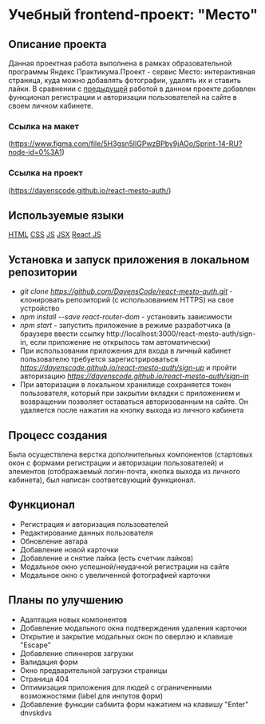 # Учебный frontend-проект: "Место"

## Описание проекта

Данная проектная работа выполнена в рамках образовательной программы Яндекс Практикума.Проект - сервис Место: интерактивная страница, куда можно добавлять фотографии, удалять их и ставить лайки. В сравнении с [предыдущей](https://github.com/DayensCode/mesto-react) работой в данном проекте добавлен функционал регистрации и авторизации пользователей на сайте в своем личном кабинете.

### Ссылка на макет

(https://www.figma.com/file/5H3gsn5lIGPwzBPby9jAOo/Sprint-14-RU?node-id=0%3A1)

### Ссылка на проект

(https://dayenscode.github.io/react-mesto-auth/)

## Используемые языки

[HTML](https://ru.wikipedia.org/wiki/HTML)
[CSS](https://ru.wikipedia.org/wiki/CSS)
[JS](https://ru.wikipedia.org/wiki/JavaScript)
[JSX](<https://en.wikipedia.org/wiki/JSX_(JavaScript)>)
[React JS](https://ru.wikipedia.org/wiki/React)

## Установка и запуск приложения в локальном репозитории

- _git clone https://github.com/DayensCode/react-mesto-auth.git_ - клонировать репозиторий (с использованием HTTPS) на свое устройство
- _npm install --save react-router-dom_ - установить зависимости
- _npm start_ - запустить приложение в режиме разработчика (в браузере ввести ссылку http://localhost:3000/react-mesto-auth/sign-in, если приложение не открылось там автоматически)
- При использовании приложения для входа в личный кабинет пользователю требуется зарегистрироваться _https://dayenscode.github.io/react-mesto-auth/sign-up_ и пройти авторизацию _https://dayenscode.github.io/react-mesto-auth/sign-in_
- При авторизации в локальном хранилище сохраняется токен пользователя, который при закрытии вкладки с приложением и возвращении позволяет оставаться авторизованным на сайте. Он удаляется после нажатия на кнопку выхода из личного кабинета

## Процесс создания

Была осуществлена верстка дополнительных компонентов (стартовых окон с формами регистрации и авторизации пользователей) и элементов (отображаемый логин-почта, кнопка выхода из личного кабинета), был написан соответсвующий функционал.

## Функционал

- Регистрация и авторизация пользователей
- Редактирование данных пользователя
- Обновление автара
- Добавление новой карточки
- Добавление и снятие лайка (есть счетчик лайков)
- Модальное окно успешной/неудачной регистрации на сайте
- Модальное окно с увеличенной фотографией карточки

## Планы по улучшению

- Адаптация новых компонентов
- Добавление модального окна подтверждения удаления карточки
- Открытие и закрытие модальных окон по оверлэю и клавише "Escape"
- Добавление спиннеров загрузки
- Валидация форм
- Окно предварительной загрузки страницы
- Страница 404
- Оптимизация приложения для людей с ограниченными возможностями (label для инпутов форм)
- Добавление функции сабмита форм нажатием на клавишу "Enter"
 dnvskdvs